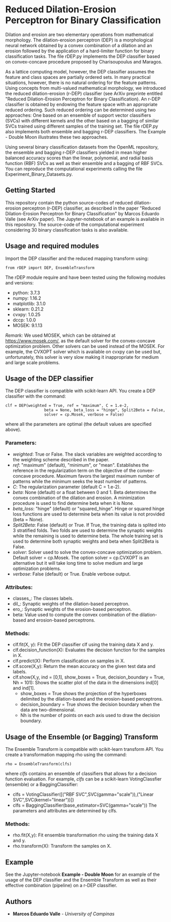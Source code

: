 # Reduced Dilation-Erosion Perceptron for Binary Classification

Dilation and erosion are two elementary operations from mathematical morphology. The dilation-erosion perceptron (DEP) is a morphological neural network obtained by a convex combination of a dilation and an erosion followed by the application of a hard-limiter function for binary classification tasks. The file rDEP.py implements the DEP classifier based on convex-concave procedure proposed by Charisoupoulus and Maragos.

As a lattice computing model, however, the DEP classifier assumes the feature and class spaces are partially ordered sets. In many practical situations, however, there is no natural ordering for the feature patterns. Using concepts from multi-valued mathematical morphology, we introduced the reduced dilation-erosion (r-DEP) classifier (see ArXiv preprinte entitled "Reduced Dilation-Erosion Perceptron for Binary Classification). An r-DEP classifier is obtained by endowing the feature space with an appropriate reduced ordering. Such reduced ordering can be determined using two approaches: One based on an ensemble of support vector classifiers (SVCs) with different kernels and the other based on a bagging of similar SVCs trained using different samples of the training set. The file rDEP.py also implements both ensemble and bagging r-DEP classifiers. The Example - Double Moon illustrates these two approaches.

Using several binary classification datasets from the OpenML repository, the ensemble and bagging r-DEP classifiers yielded in mean higher balanced accuracy scores than the linear, polynomial, and radial basis function (RBF) SVCs as well as their ensemble and a bagging of RBF SVCs. You can reproduce the computational experiments calling the file Experiment_Binary_Datasets.py.

## Getting Started

This repository contain the python source-codes of reduced dilation-erosion perceptron (r-DEP) classifier, as described in the paper "Reduced Dilation-Erosion Perceptron for Binary Classification" by Marcos Eduardo Valle (see ArXiv paper). The Jupyter-notebook of an example is available in this repository. The source-code of the computational experiment considering 30 binary classification tasks is also available.

## Usage and required modules

Import the DEP classifier and the reduced mapping transform using:
```
from rDEP import DEP, EnsembleTransform 
```
The rDEP module require and have been tested using the following modules and versions:
* python: 3.7.3 
* numpy: 1.16.2
* matplotlib: 3.1.0
* sklearn: 0.21.2
* cvxpy: 1.0.25
* dccp: 1.0.0
* MOSEK: 9.1.13

*Remark:* We used MOSEK, which can be obtained at https://www.mosek.com/, as the default solver for the convex-concave optimization problem. Other solvers can be used instead of the MOSEK. For example, the CVXOPT solver which is available on cvxpy can be used but, unfortunately, this solver is very slow making it inappropriate for medium and large scale problems.  

## Usage of the DEP classifier

The DEP classifier is compatible with scikit-learn API. You create a DEP classifier with the command:
```
clf = DEP(weighted = True, ref = "maximum", C = 1.e-2, 
                 beta = None, beta_loss = "hinge", Split2Beta = False, 
                 solver = cp.Mosek, verbose = False)
```
where all the parameters are optimal (the default values are specified above). 
### Parameters:

   * *weighted*: True or False. The slack variables are weighted according to the weighting scheme described in the paper.
   * *ref*: "maximum" (default), "minimum", or "mean". Establishes the reference in the regularization term on the objective  of the convex-concave procedure. Maximum favors the largest maximum number of patterns while the minimum seeks the least number of patterns.
   * *C*: The regularization parameter (default C = 1.e-2).
   * *beta*: None (default) or a float between 0 and 1. Beta determines the convex combination of the dilation and erosion. A minimization procedure is used to find determine beta when it is None.
   * *beta_loss*: "hinge" (default) or "squared_hinge". Hinge or squared hinge loss functions are used to determine beta when its value is not provided (beta = None).
   * *Split2Beta*: False (default) or True. If True, the training data is splited into 3 stratified folds. Two folds are used to determine the synaptic weights while the remaining is used to determine beta. The whole training set is used to determine both synaptic weights and beta when Split2Beta is False.
   * *solver*: Solver used to solve the convex-concave optimization problem. Default solver = cp.Mosek. The option solver = cp.CVXOPT is an alternative but it will take long time to solve medium and large optimization problems.  
   * *verbose*: False (default) or True. Enable verbose output.

### Attributes:
  * classes_: The classes labels.
  * dil_: Synaptic weights of the dilation-based perceptron.
  * ero_: Synaptic weights of the erosion-based perceptron.
  * beta: Value used to compute the convex combination of the dilation-based and erosion-based perceptrons.
  
### Methods:
  * clf.fit(X, y): Fit the DEP classifier clf using the training data X and y.
  * clf.decision_function(X): Evaluates the decision function for the samples in X.
  * clf.predict(X): Perform classification on samples in X.
  * clf.score(X,y): Return the mean accuracy on the given test data and labels.
  * clf.show(X,y, ind = [0,1], show_boxes = True, decision_boundary = True, Nh = 101): Shows the scatter plot of the data in the dimensions ind[0] and ind[1]. 
    * show_boxes = True shows the projection of the hyperboxes delimited by the dilation-based and the erosion-based perceptrons. 
    * decision_boundary = True shows the decision boundary when the data are two-dimensional. 
    * Nh is the number of points on each axis used to draw the decision boundary.
    
## Usage of the Ensemble (or Bagging) Transform

The Ensemble Transform is compatible with scikit-learn transform API. You create a transformation mapping rho using the command:
```
rho = EnsembleTransform(clfs)
```
where *clfs* contains an ensemble of classifiers that allows for a decision function evaluation. For example, *clfs* can be a scikit-learn VotingClassfier (ensemble) or a BaggingClassifier: 
   * clfs = VotingClassifier([("RBF SVC",SVC(gamma="scale")),("Linear SVC",SVC(kernel="linear"))]) 
   * clfs = BaggingClassifier(base_estimator=SVC(gamma="scale"))
The parameters and attributes are determined by clfs.

### Methods:
  * rho.fit(X,y): Fit ensemble transformation rho using the training data X and y.
  * rho.transform(X): Transform the samples on X.
  
## Example 

See the Jupyter-notebook **Example - Double Moon** for an example of the usage of the DEP classifier and the Ensemble Transform as well as their effective combination (pipeline) on a r-DEP classifier.
  
## Authors

* **Marcos Eduardo Valle** - *University of Campinas*
